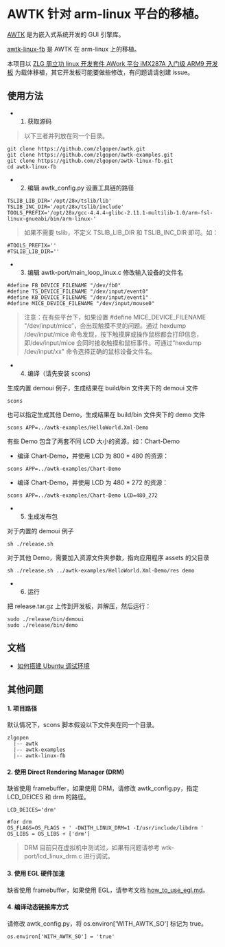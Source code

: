 # AWTK 针对 arm-linux 平台的移植。

[AWTK](https://github.com/zlgopen/awtk) 是为嵌入式系统开发的 GUI 引擎库。

[awtk-linux-fb](https://github.com/zlgopen/awtk-linux-fb) 是 AWTK 在 arm-linux 上的移植。

本项目以 [ZLG 周立功 linux 开发套件 AWork 平台 iMX287A 入门级 ARM9 开发板](https://item.taobao.com/item.htm?spm=a230r.1.14.1.29c8b3f8qxjYf7&id=536334628394&ns=1&abbucket=17#detail) 为载体移植，其它开发板可能要做些修改，有问题请请创建 issue。 

## 使用方法

* 1. 获取源码

> 以下三者并列放在同一个目录。

```
git clone https://github.com/zlgopen/awtk.git
git clone https://github.com/zlgopen/awtk-examples.git
git clone https://github.com/zlgopen/awtk-linux-fb.git
cd awtk-linux-fb
```

* 2. 编辑 awtk_config.py 设置工具链的路径

```
TSLIB_LIB_DIR='/opt/28x/tslib/lib'
TSLIB_INC_DIR='/opt/28x/tslib/include'
TOOLS_PREFIX='/opt/28x/gcc-4.4.4-glibc-2.11.1-multilib-1.0/arm-fsl-linux-gnueabi/bin/arm-linux-'
```

> 如果不需要 tslib，不定义 TSLIB\_LIB\_DIR 和 TSLIB\_INC\_DIR 即可。如：

```
#TOOLS_PREFIX=''
#TSLIB_LIB_DIR=''
```

* 3. 编辑 awtk-port/main\_loop\_linux.c 修改输入设备的文件名

```
#define FB_DEVICE_FILENAME "/dev/fb0"
#define TS_DEVICE_FILENAME "/dev/input/event0"
#define KB_DEVICE_FILENAME "/dev/input/event1"
#define MICE_DEVICE_FILENAME "/dev/input/mouse0"
```

> 注意：在有些平台下，如果设置 #define MICE_DEVICE_FILENAME "/dev/input/mice”，会出现触摸不灵的问题。通过 hexdump /dev/input/mice 命令发现，按下触摸屏或操作鼠标都会打印信息，即/dev/input/mice 会同时接收触摸和鼠标事件。可通过"hexdump  /dev/input/xx" 命令选择正确的鼠标设备文件名。

* 4. 编译（请先安装 scons)

生成内置 demoui 例子，生成结果在 build/bin 文件夹下的 demoui 文件

```
scons
```

也可以指定生成其他 Demo，生成结果在 build/bin 文件夹下的 demo 文件

```
scons APP=../awtk-examples/HelloWorld.Xml-Demo
```

有些 Demo 包含了两套不同 LCD 大小的资源，如：Chart-Demo

* 编译 Chart-Demo，并使用 LCD 为 800 * 480 的资源：

```
scons APP=../awtk-examples/Chart-Demo
```
* 编译 Chart-Demo，并使用 LCD 为 480 * 272 的资源：

```
scons APP=../awtk-examples/Chart-Demo LCD=480_272
```
* 5. 生成发布包

对于内置的 demoui 例子

```
sh ./release.sh
```

对于其他 Demo，需要加入资源文件夹参数，指向应用程序 assets 的父目录

```
sh ./release.sh ../awtk-examples/HelloWorld.Xml-Demo/res demo
```

* 6. 运行

把 release.tar.gz 上传到开发板，并解压，然后运行：

```
sudo ./release/bin/demoui
sudo ./release/bin/demo
```

## 文档

* [如何搭建 Ubuntu 调试环境](docs/how_to_use_in_vmware.md)

## 其他问题

#### 1. 项目路径

默认情况下，scons 脚本假设以下文件夹在同一个目录。

```
zlgopen
  |-- awtk
  |-- awtk-examples
  |-- awtk-linux-fb
```

#### 2. 使用 Direct Rendering Manager (DRM)

缺省使用 framebuffer，如果使用 DRM，请修改 awtk\_config.py，指定 LCD_DEICES 和 drm 的路径。

```
LCD_DEICES='drm'

#for drm
OS_FLAGS=OS_FLAGS + ' -DWITH_LINUX_DRM=1 -I/usr/include/libdrm '
OS_LIBS = OS_LIBS + ['drm']
```
> DRM 目前只在虚拟机中测试过，如果有问题请参考 wtk-port/lcd\_linux\_drm.c 进行调试。

#### 3. 使用 EGL 硬件加速

缺省使用 framebuffer，如果使用 EGL，请参考文档 [how_to_use_egl.md](docs/how_to_use_egl.md)。

#### 4. 编译动态链接库方式

请修改 awtk\_config.py，将 os.environ['WITH_AWTK_SO'] 标记为 true。

```
os.environ['WITH_AWTK_SO'] = 'true'
```

